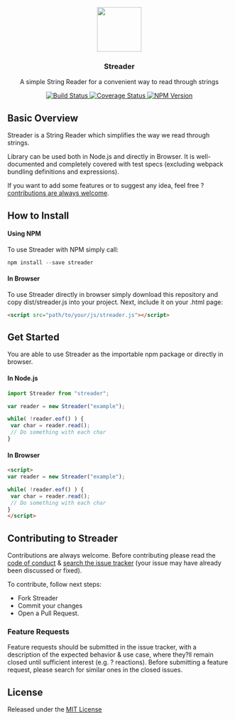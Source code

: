 <p align="center">
  <img src="https://raw.githubusercontent.com/eugeneford/streader/master/.github/streader-logo.png" width="100" height="100">
</p>

<h3 align="center">
  Streader
</h3>

<p align="center">
  A simple String Reader for a convenient way to read through strings
</p>

<p align="center">
  <a href="https://travis-ci.org/eugeneford/streader">
    <img src="https://travis-ci.org/eugeneford/streader.svg?branch=master" alt="Build Status">
  </a>
  <a href='https://coveralls.io/github/eugeneford/streader?branch=master'>
    <img src='https://coveralls.io/repos/github/eugeneford/streader/badge.svg?branch=master' alt='Coverage Status' />
  </a>
  <a href='https://www.npmjs.com/package/streader'>
    <img src='https://img.shields.io/npm/v/streader.svg' alt='NPM Version' />
  </a>
</p>

## Basic Overview
Streader is a String Reader which simplifies the way we read through strings.

Library can be used both in Node.js and directly in Browser.
It is well-documented and completely covered with test specs (excluding webpack bundling definitions and expressions).

If you want to add some features or to suggest any idea, feel free ? [contributions are always welcome](#contributing-to-streader).

## How to Install
#### Using NPM
To use Streader with NPM simply call:
```js
npm install --save streader
```

#### In Browser
To use Streader directly in browser simply download this repository and copy dist/streader.js into your project.
Next, include it on your .html page:
```html
<script src="path/to/your/js/streader.js"></script>
```

## Get Started
You are able to use Streader as the importable npm package or directly in browser.

#### In Node.js
```js
import Streader from "streader";

var reader = new Streader("example");

while( !reader.eof() ) {
 var char = reader.read();
 // Do something with each char
}
```

#### In Browser
```html
<script>
var reader = new Streader("example");

while( !reader.eof() ) {
 var char = reader.read();
 // Do something with each char
}
</script>
```

## Contributing to Streader
Contributions are always welcome.
Before contributing please read the [code of conduct](https://js.foundation/community/code-of-conduct) &
[search the issue tracker](https://github.com/eugeneford/streader/issues) (your issue may have already been discussed or fixed).

To contribute, follow next steps:
* Fork Streader
* Commit your changes
* Open a Pull Request.

### Feature Requests
Feature requests should be submitted in the issue tracker, with a description
of the expected behavior & use case, where they?ll remain closed until sufficient interest (e.g. ? reactions).
Before submitting a feature request, please search for similar ones in the closed issues.

## License
Released under the [MIT License](https://github.com/eugeneford/collit/blob/master/LICENSE)
